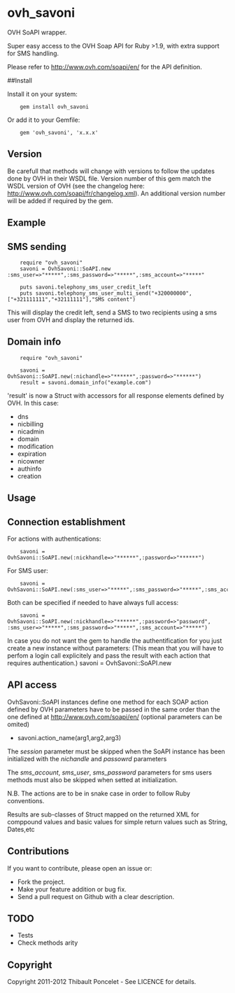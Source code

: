 ovh_savoni
===
OVH SoAPI wrapper.

Super easy access to the OVH Soap API for Ruby >1.9, with extra support for SMS handling.

Please refer to http://www.ovh.com/soapi/en/ for the API definition.

##Install

Install it on your system:

        gem install ovh_savoni

Or add it to your Gemfile:

        gem 'ovh_savoni', 'x.x.x'


Version
---

Be carefull that methods will change with versions to follow the updates done by OVH in their WSDL file.
Version number of this gem match the WSDL version of OVH (see the changelog here: http://www.ovh.com/soapi/fr/changelog.xml).
An additional version number will be added if required by the gem.

## Example


SMS sending
---

        require "ovh_savoni"
        savoni = OvhSavoni::SoAPI.new :sms_user=>"*****",:sms_password=>"*****",:sms_account=>"*****"

        puts savoni.telephony_sms_user_credit_left
        puts savoni.telephony_sms_user_multi_send("+320000000",["+321111111","+32111111"],"SMS content")

This will display the credit left, send a SMS to two recipients using a sms user from OVH and display the returned ids.

Domain info
---

        require "ovh_savoni"

        savoni = OvhSavoni::SoAPI.new(:nichandle=>"******",:password=>"******")
        result = savoni.domain_info("example.com")

'result' is now a Struct with accessors for all response elements defined by OVH. In this case:
  - dns
  - nicbilling
  - nicadmin
  - domain
  - modification
  - expiration
  - nicowner
  - authinfo
  - creation

## Usage

Connection establishment
---

  For actions with authentications:

        savoni = OvhSavoni::SoAPI.new(:nickhandle=>"******",:password=>"******")

  For SMS user:

        savoni = OvhSavoni::SoAPI.new(:sms_user=>"*****",:sms_password=>"*****",:sms_account=>"*****")

  Both can be specified if needed to have always full access:

        savoni = OvhSavoni::SoAPI.new(:nickhandle=>"******",:password=>"password", :sms_user=>"*****",:sms_password=>"*****",:sms_account=>"*****")

  In case you do not want the gem to handle the authentification for you just create a new instance without parameters:
  (This mean that you will have to perfom a login call explicitely and pass the result with each action that requires authentication.)
        savoni = OvhSavoni::SoAPI.new


API access
---

  OvhSavoni::SoAPI instances define one method for each SOAP action defined by OVH
  parameters have to be passed in the same order than the one defined at http://www.ovh.com/soapi/en/ (optional parameters can be omited)
  - savoni.action_name(arg1,arg2,arg3)

  The *session* parameter must be skipped when the SoAPI instance has been initialized with the *nichandle* and *passowrd* parameters

  The *sms_account*, *sms_user*, *sms_password* parameters for sms users methods must also be skipped when setted at initialization.

  N.B. The actions are to be in snake case in order to follow Ruby conventions.

  Results are sub-classes of Struct mapped on the returned XML for comppound values and basic values for simple return values such as String, Dates,etc

## Contributions

If you want to contribute, please open an issue or:

  * Fork the project.
  * Make your feature addition or bug fix.
  * Send a pull request on Github with a clear description.

## TODO

  * Tests
  * Check methods arity

## Copyright

Copyright 2011-2012 Thibault Poncelet - See LICENCE for details.
